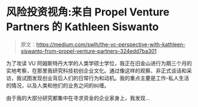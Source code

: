 # 风险投资视角:来自 Propel Venture Partners 的 Kathleen Siswanto

> 原文：<https://medium.com/swlh/the-vc-perspective-with-kathleen-siswanto-from-propel-venture-partners-324edd7ba301>

为了攻读 VU 阿姆斯特丹大学的人类学硕士学位，我正在旧金山进行为期三个月的实地考察，在那里我研究科技初创企业文化。通过像这样的观察、非正式谈话和采访，我试图发现创业背后人们的日常行为和动机。我的重点主要是工作-私人生活的情况，以及人类和他们的业务之间的纠缠。

由于我的大部分研究都集中在寻求资金的企业家身上，我发现…